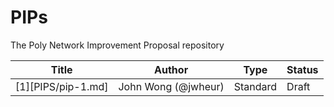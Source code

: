 # PIPs
The Poly Network Improvement Proposal repository

Title | Author | Type | Status
---|---|---|---
[1][PIPS/pip-1.md] | John Wong (@jwheur) | Standard | Draft  
